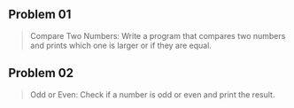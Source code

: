 ## Problem 01
> Compare Two Numbers: Write a program that compares two numbers and prints which one is larger or if they are equal.
## Problem 02
>  Odd or Even: Check if a number is odd or even and print the result.